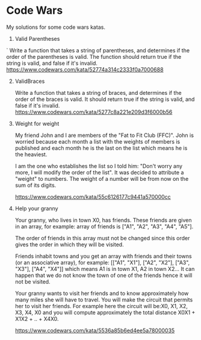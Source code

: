 # Code Wars

My solutions for some code wars katas.

1. Valid Parentheses
   
`  Write a function that takes a string of parentheses, and determines if the order of the parentheses is valid. The function should return true if the string is valid, and false if it's invalid.
   https://www.codewars.com/kata/52774a314c2333f0a7000688

2. ValidBraces

    Write a function that takes a string of braces, and determines if the order of the braces is valid. It should return true if the string is valid, and false if it's invalid.
    https://www.codewars.com/kata/5277c8a221e209d3f6000b56

3. Weight for weight

   My friend John and I are members of the "Fat to Fit Club (FFC)". John is worried because each month a list with the weights of members is published and each month he is the last on the list which means he is the heaviest.

   I am the one who establishes the list so I told him: "Don't worry any more, I will modify the order of the list". It was decided to attribute a "weight" to numbers. The weight of a number will be from now on the sum of its digits.

   https://www.codewars.com/kata/55c6126177c9441a570000cc

4. Help your granny

   Your granny, who lives in town X0, has friends. These friends are given in an array, for example: array of friends is ["A1", "A2", "A3", "A4", "A5"].

   The order of friends in this array must not be changed since this order gives the order in which they will be visited.

   Friends inhabit towns and you get an array with friends and their towns (or an associative array), for example: [["A1", "X1"], ["A2", "X2"], ["A3", "X3"], ["A4", "X4"]] which means A1 is in town X1, A2 in town X2... It can happen that we do not know the town of one of the friends hence it will not be visited.

   Your granny wants to visit her friends and to know approximately how many miles she will have to travel. You will make the circuit that permits her to visit her friends. For example here the circuit will be:X0, X1, X2, X3, X4, X0 and you will compute approximately the total distance X0X1 + X1X2 + .. + X4X0.

   https://www.codewars.com/kata/5536a85b6ed4ee5a78000035
   